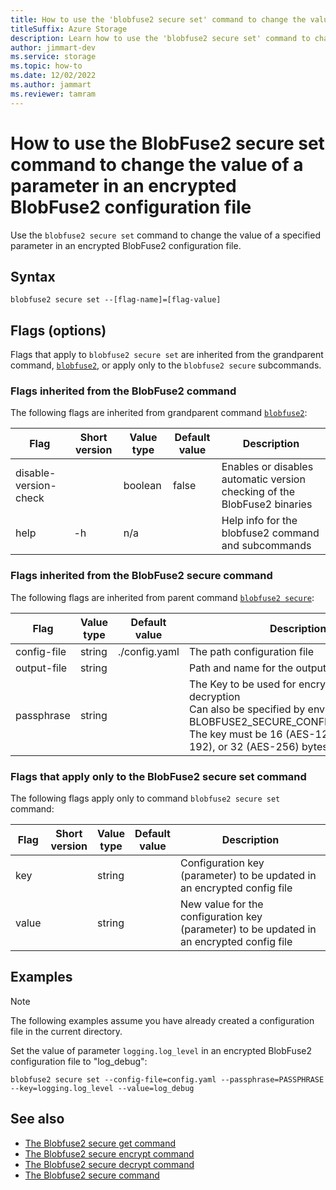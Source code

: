 ```yaml
---
title: How to use the 'blobfuse2 secure set' command to change the value of a parameter in an encrypted BlobFuse2 configuration file
titleSuffix: Azure Storage
description: Learn how to use the 'blobfuse2 secure set' command to change the value of a parameter in an encrypted BlobFuse2 configuration file
author: jimmart-dev
ms.service: storage
ms.topic: how-to
ms.date: 12/02/2022
ms.author: jammart
ms.reviewer: tamram
---
```


# How to use the BlobFuse2 secure set command to change the value of a parameter in an encrypted BlobFuse2 configuration file

Use the `blobfuse2 secure set` command to change the value of a specified parameter in an encrypted BlobFuse2 configuration file.

## Syntax

`blobfuse2 secure set --[flag-name]=[flag-value]`

## Flags (options)

Flags that apply to `blobfuse2 secure set` are inherited from the grandparent command, [`blobfuse2`](blobfuse2-commands.md), or apply only to the `blobfuse2 secure` subcommands.

### Flags inherited from the BlobFuse2 command

The following flags are inherited from grandparent command [`blobfuse2`](blobfuse2-commands.md):

| Flag | Short version | Value type | Default value | Description |
|--|--|--|--|--|
| disable-version-check |    | boolean | false | Enables or disables automatic version checking of the BlobFuse2 binaries |
| help                  | -h | n/a     |       | Help info for the blobfuse2 command and subcommands                      |

### Flags inherited from the BlobFuse2 secure command

The following flags are inherited from parent command [`blobfuse2 secure`](blobfuse2-commands-secure.md):

| Flag | Value type | Default value | Description |
|--|--|--|--|
| config-file        | string  | ./config.yaml                  | The path configuration file       |
| output-file        | string  |                                | Path and name for the output file |
| passphrase         | string  |                                | The Key to be used for encryption or decryption<br />Can also be specified by environment variable BLOBFUSE2_SECURE_CONFIG_PASSPHRASE.<br />The key must be 16 (AES-128), 24 (AES-192), or 32 (AES-256) bytes in length. |

### Flags that apply only to the BlobFuse2 secure set command

The following flags apply only to command `blobfuse2 secure set` command:

| Flag | Short<br />version | Value<br />type | Default<br />value | Description |
|--|--|--|--|--|
| key   | | string | | Configuration key (parameter) to be updated in an encrypted config file |
| value | | string | | New value for the configuration key (parameter) to be updated in an encrypted config file |

## Examples

> [!NOTE]
> The following examples assume you have already created a configuration file in the current directory.

Set the value of parameter `logging.log_level` in an encrypted BlobFuse2 configuration file to "log_debug":

`blobfuse2 secure set --config-file=config.yaml --passphrase=PASSPHRASE --key=logging.log_level --value=log_debug`

## See also

- [The Blobfuse2 secure get command](blobfuse2-commands-secure-get.md)
- [The Blobfuse2 secure encrypt command](blobfuse2-commands-secure-encrypt.md)
- [The Blobfuse2 secure decrypt command](blobfuse2-commands-secure-decrypt.md)
- [The Blobfuse2 secure command](blobfuse2-commands-secure.md)
